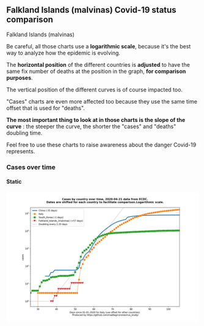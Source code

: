 ## Falkland Islands (malvinas) Covid-19 status comparison 

Falkland Islands (malvinas)



Be careful, all those charts use a **logarithmic scale**, because it's the best way to analyze how the epidemic is evolving.
 
The **horizontal position** of the different countries is **adjusted** to have the same fix number of deaths at the position in the graph, **for comparison purposes**.

The vertical position of the different curves is of course impacted too.

"Cases" charts are even more affected too because they use the same time offset that is used for "deaths".

**The most important thing to look at in those charts is the slope of the curve** : the steeper the curve, the shorter the "cases" and "deaths" doubling time.

Feel free to use these charts to raise awareness about the danger Covid-19 represents. 


 
### Cases over time
 
#### Static
![Falkland Islands (malvinas) covid-19 cases static chart](https://raw.githubusercontent.com/madlag/coronavirus_study/master/notebooks/graphs/2020-04-21/countries/Falkland_Islands_(malvinas)/2020-04-21_Falkland_Islands_(malvinas)_cases.png "Falkland Islands (malvinas) covid-19 cases static chart")   

